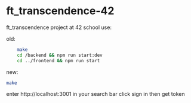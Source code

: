 # ft_transcendence-42

ft_transcendence project at 42 school use:

old:
```sh
	make
	cd /backend && npm run start:dev
	cd ../frontend && npm run start
```
new:
```sh
make
```

enter http://localhost:3001 in your search bar
click sign in then get token
